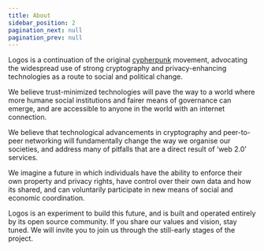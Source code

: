 ```yaml
---
title: About
sidebar_position: 2
pagination_next: null
pagination_prev: null
---
```


Logos is a continuation of the original [cypherpunk](https://en.wikipedia.org/wiki/Cypherpunk) movement, advocating the widespread use of strong cryptography and privacy-enhancing technologies as a route to social and political change.

We believe trust-minimized technologies will pave the way to a world where more humane social institutions and fairer means of governance can emerge, and are accessible to anyone in the world with an internet connection.

We believe that technological advancements in cryptography and peer-to-peer networking will fundamentally change the way we organise our societies, and address many of pitfalls that are a direct result of ‘web 2.0’ services.

We imagine a future in which individuals have the ability to enforce their own property and privacy rights, have control over their own data and how its shared, and can voluntarily participate in new means of social and economic coordination.

Logos is an experiment to build this future, and is built and operated entirely by its open source community. If you share our values and vision, stay tuned. We will invite you to join us through the still-early stages of the project.
